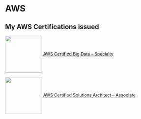 # AWS

## My AWS Certifications issued

[<img height="120" width="120" src="https://images.credly.com/size/680x680/images/1e4003a1-ffd4-4eb9-a9da-e14f486255d9/image.png" valign="middle"/> AWS Certified Big Data – Specialty](https://www.credly.com/badges/5e4cbcc8-595c-4c05-8028-34c2a60ec632)

[<img height="120" width="120" src="https://images.credly.com/size/680x680/images/0e284c3f-5164-4b21-8660-0d84737941bc/image.png" valign="middle"/> AWS Certified Solutions Architect – Associate](https://www.credly.com/badges/897f2c99-6350-4f3e-913d-af0329e3ae48)
